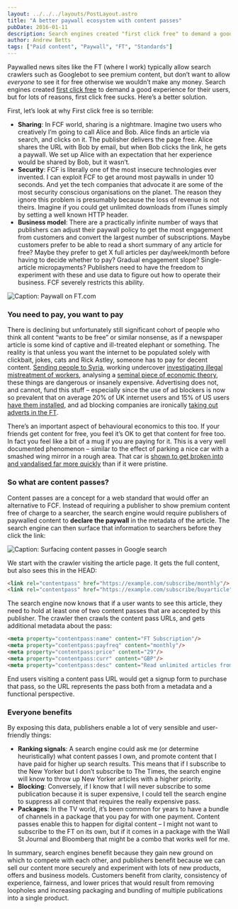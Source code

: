 ```yaml
---
layout: ../../../layouts/PostLayout.astro
title: "A better paywall ecosystem with content passes"
pubDate: 2016-01-11
description: Search engines created "first click free" to demand a good experience for their users, but for lots of reasons, first click free sucks. Here’s a better solution.
author: Andrew Betts
tags: ["Paid content", "Paywall", "FT", "Standards"]
---
```


Paywalled news sites like the FT (where I work) typically allow search crawlers such as Googlebot to see premium content, but don’t want to allow _everyone_ to see it for free otherwise we wouldn’t make any money. Search engines created [first click free](http://googlewebmastercentral.blogspot.co.uk/2015/09/first-click-free-update.html) to demand a good experience for their users, but for lots of reasons, first click free sucks. Here’s a better solution.

First, let’s look at why First click free is so terrible:

*   **Sharing**: In FCF world, sharing is a nightmare. Imagine two users who creatively I’m going to call Alice and Bob. Alice finds an article via search, and clicks on it. The publisher delivers the page free. Alice shares the URL with Bob by email, but when Bob clicks the link, he gets a paywall. We set up Alice with an expectation that her experience would be shared by Bob, but it wasn’t.
*   **Security**: FCF is literally one of the most insecure technologies ever invented. I can exploit FCF to get around most paywalls in under 10 seconds. And yet the tech companies that advocate it are some of the most security conscious organisations on the planet. The reason they ignore this problem is presumably because the loss of revenue is not theirs. Imagine if you could get unlimited downloads from iTunes simply by setting a well known HTTP header.
*   **Business model**: There are a practically infinite number of ways that publishers can adjust their paywall policy to get the most engagement from customers and convert the largest number of subscriptions. Maybe customers prefer to be able to read a short summary of any article for free? Maybe they prefer to get X full articles per day/week/month before having to decide whether to pay? Gradual engagement slope? Single-article micropayments? Publishers need to have the freedom to experiment with these and use data to figure out how to operate their business. FCF severely restricts this ability.

![Caption: Paywall on FT.com](Screen-Shot-2015-11-08-at-12.27.21.png)

### You need to pay, you want to pay

There is declining but unfortunately still significant cohort of people who think all content “wants to be free” or similar nonsense, as if a newspaper article is some kind of captive and ill-treated elephant or something. The reality is that unless you want the internet to be populated solely with clickbait, jokes, cats and Rick Astley, someone has to pay for decent content. [Sending people to Syria](https://en.wikipedia.org/wiki/List_of_journalists_killed_during_the_Syrian_Civil_War), working undercover [investigating illegal mistreatment of workers](http://www.nytimes.com/2015/05/10/nyregion/at-nail-salons-in-nyc-manicurists-are-underpaid-and-unprotected.html), analysing a [seminal piece of economic theory](http://www.ft.com/cms/s/0/c9ce1a54-e281-11e3-89fd-00144feabdc0.html), these things are dangerous or insanely expensive. Advertising does not, and cannot, fund this stuff – especially since the use of ad blockers is now so prevalent that on average 20% of UK internet users and 15% of US users [have them installed](http://blog.pagefair.com/2015/ad-blocking-report/), and ad blocking companies are ironically [taking out adverts in the FT](http://www.techinsider.io/shine-takes-out-muhammad-ali-ad-in-financial-times-to-attack-the-iab-2015-11).

There’s an important aspect of behavioural economics to this too. If your friends get content for free, you feel it’s OK to get that content for free too. In fact you feel like a bit of a mug if you are paying for it. This is a very well documented phenomenon – similar to the effect of parking a nice car with a smashed wing mirror in a rough area. That car is [shown to get broken into and vandalised far more quickly](https://en.wikipedia.org/wiki/Broken_windows_theory) than if it were pristine.

### So what are content passes?

Content passes are a concept for a web standard that would offer an alternative to FCF. Instead of requiring a publisher to show premium content free of charge to a searcher, the search engine would require publishers of paywalled content to **declare the paywall** in the metadata of the article. The search engine can then surface that information to searchers before they click the link:

![Caption: Surfacing content passes in Google search](image.png)

We start with the crawler visiting the article page. It gets the full content, but also sees this in the HEAD:

```html
<link rel="contentpass" href="https://example.com/subscribe/monthly"/>
<link rel="contentpass" href="https://example.com/subscribe/buyarticle"/>
```

The search engine now knows that if a user wants to see this article, they need to hold at least one of two content passes that are accepted by this publisher. The crawler then crawls the content pass URLs, and gets additional metadata about the pass:

```html
<meta property="contentpass:name" content="FT Subscription"/>
<meta property="contentpass:payfreq" content="monthly"/>
<meta property="contentpass:price" content="29"/>
<meta property="contentpass:curr" content="GBP"/>
<meta property="contentpass:desc" content="Read unlimited articles from the FT for one monthly payment"/>
```

End users visiting a content pass URL would get a signup form to purchase that pass, so the URL represents the pass both from a metadata and a functional perspective.

### Everyone benefits

By exposing this data, publishers enable a lot of very sensible and user-friendly things:

*   **Ranking signals**: A search engine could ask me (or determine heuristically) what content passes I own, and promote content that I have paid for higher up search results. This means that if I subscribe to the New Yorker but I don’t subscribe to The Times, the search engine will know to throw up New Yorker articles with a higher priority.
*   **Blocking**: Conversely, if I know that I will never subscribe to some publication because it is super expensive, I could tell the search engine to suppress all content that requires the really expensive pass.
*   **Packages**: In the TV world, it’s been common for years to have a bundle of channels in a package that you pay for with one payment. Content passes enable this to happen for digital content – I might not want to subscribe to the FT on its own, but if it comes in a package with the Wall St Journal and Bloomberg that might be a combo that works well for me.

In summary, search engines benefit because they gain new ground on which to compete with each other, and publishers benefit because we can sell our content more securely and experiment with lots of new products, offers and business models. Customers benefit from clarity, consistency of experience, fairness, and lower prices that would result from removing loopholes and increasing packaging and bundling of multiple publications into a single product.
